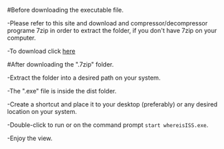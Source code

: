 #Before downloading the executable file.
  
  -Please refer to this site and download and compressor/decompressor programe 7zip in order to extract the folder, if you don't have 7zip on your computer.
  
  -To download click [here](https://www.7-zip.org/download.html)
  
#After downloading the ".7zip" folder.
  
  -Extract the folder into a desired path on your system.
  
  -The ".exe" file is inside the dist folder.
  
  -Create a shortcut and place it to your desktop (preferably) or any desired location on your system.
  
  -Double-click to run or on the command prompt ```start whereisISS.exe```.
  
  -Enjoy the view.
